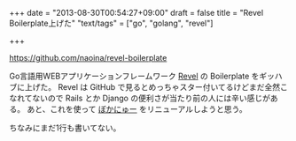 +++
date = "2013-08-30T00:54:27+09:00"
draft = false
title = "Revel Boilerplate上げた"
"text/tags" = ["go", "golang", "revel"]

+++

https://github.com/naoina/revel-boilerplate

Go言語用WEBアプリケーションフレームワーク [Revel](https://github.com/robfig/revel) の Boilerplate をギッハブに上げた。
Revel は GitHub で見るとめっちゃスター付いてるけどまだ全然こなれてないので Rails とか Django の便利さが当たり前の人には辛い感じがある。
あと、これを使って [ぼかにゅー](http://vocanew.kuune.org/) をリニューアルしようと思う。

ちなみにまだ1行も書いてない。

